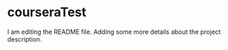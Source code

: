 # courseraTest
I am editing the README file. Adding some more details about the project description.
